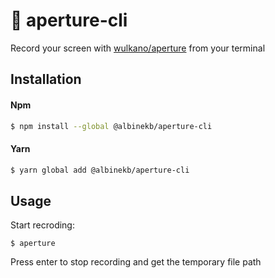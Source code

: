 # 📸 aperture-cli

Record your screen with [wulkano/aperture](https://github.com/wulkano/aperture) from your terminal

## Installation

#### Npm

```sh
$ npm install --global @albinekb/aperture-cli
```

#### Yarn

```sh
$ yarn global add @albinekb/aperture-cli
```

## Usage

Start recroding:

```
$ aperture
```

Press enter to stop recording and get the temporary file path
